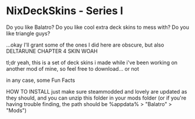 # NixDeckSkins - Series I
Do you like Balatro?
Do you like cool extra deck skins to mess with?
Do you like triangle guys?

...okay I'll grant some of the ones I did here are obscure, but also DELTARUNE CHAPTER 4 SKIN WOAH

tl;dr yeah, this is a set of deck skins i made while i've been working on another mod of mine, so feel free to download... or not

in any case, some Fun Facts


HOW TO INSTALL
just make sure steammodded and lovely are updated as they should, and you can unzip this folder in your mods folder
(or if you're having trouble finding, the path should be %appdata% > "Balatro" > "Mods")
